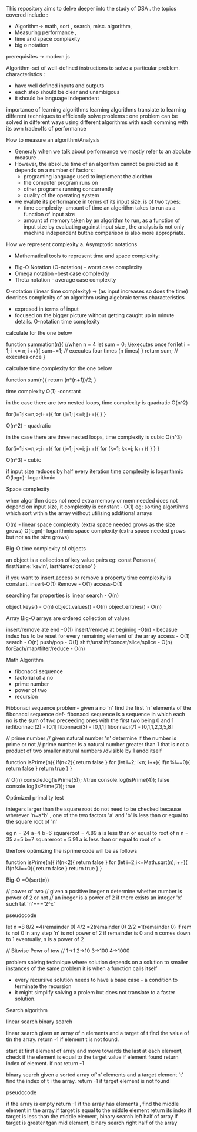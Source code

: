 This repository aims to delve deeper into the study of DSA .
the topics covered include : 
* Algorithm-> math, sort , search, misc. algorithm, 
* Measuring performance ,
* time and space complexity
* big o notation

 prerequisites -> modern js
 
 Algorithm-set of well-defined instructions to solve a particular problem.
 characteristics :
 * have well defined inputs and outputs
 * each step should be clear and unambigous
 * it should be language independent

importance of learning algorithms 
learning algorithms translate to learning different techniques to efficiently solve problems : one problem can be solved in different ways using different algorithms with each comming with its own tradeoffs of performance

How to measure an algorithm/Analysis

- Generaly when we talk about performance we mostly refer to an abolute measure .
- However, the absolute time of an algorithm cannot be preicted as it depends on a number of factors:
    * programing language used to implement the alorithm
    * the computer program runs on
    * other programs running concurrently
    * quality of the operating system
- we evalute its performance in terms of its input size. is of two types:
    * time complexity- amount of time an algorithm takes to run as a function of input size
    * amount of memory taken by an algorithm to run, as a function of input size
by evaluating against input size , the analysis is not only machine independent butthe comparison is also more appropriate.


How we represent complexity
a. Asymptotic notations 
- Mathematical tools to represent time and space complexity:
* Big-O Notation (O-notation) - worst case complexity
* Omega notation -best case complexity
* Theta notation - average case complexity


O-notation (linear time complexity) -> (as input increases so does the time)
decribes complexity of an algorithm using algebraic terms
characteristics
* expresed in terms of input
* focused on the bigger picture without getting caught up in minute details.
O-notation time complexity

calculate for the one below

function summation(n){ //when n = 4
    let sum = 0;   //executes once
    for(let i = 1; i <= n; i++){
        sum+=1; // executes four times (n times)
}
return sum; // executes once
}

<!-- thus tme complexity is n+2 -->

<!-- involes counting the number of times a statement executes baed on the input size -->



calculate time complexity for the one below

function sum(n){
    return (n*(n+1))/2;
}

<!-- sol -->
time complexity 
O(1) -constant


in the case there are two nested loops, time complexity is quadratic O(n^2)

for(i=1;i<=n;>;i++){
    for (j=1; j<=i; j++){
    }
}

<!-- sol -->

O(n^2) - quadratic

in the case there are three nested loops, time complexity is cubic O(n^3)

for(i=1;i<=n;>;i++){
    for (j=1; j<=i; j++){
        for (k=1; k<=j; k++){
    }
    }
}

<!-- sol -->

O(n^3) - cubic


if input size reduces by half every iteration time complexity is logarithmic
O(logn)- logarithmic



Space complexity

when algorithm does not need extra memory or mem needed does not depend on input size, it complexity is constant  - O(1) eg: sorting algortihms which sort within the array without utilising additional arrays

O(n) - linear space complexity (extra space needed grows as the size grows)
O(logn)- logarithmic space complexity (extra space needed grows but not as the size grows)



Big-O time complexity of objects

an object is a collection of key value pairs
eg: const Person={
    firstName:'kevin',
    lastName:'otieno'
}

if you want to insert,access or remove a property time complexity is constant.
insert-O(1)
Remove - O(1)
access-O(1)

searching for properties is linear
search - O(n)

object.keys() - O(n)
object.values() - O(n)
object.entries() - O(n)


Array Big-O
arrays are ordered collection of values

insert/remove ate end -O(1)
insert/remove at begining -O(n) - becasue index has to be reset for every remaining element of the array
access - O(1)
search - O(n)
push/pop - O(1)
shift/unshift/concat/slice/splice - O(n)
forEach/map/filter/reduce - O(n)

Math Algorithm
* fibonacci sequence
* factorial of a no
* prime number
* power of two
* recursion


Fibbonaci sequence
problem- given a no 'n' find the first 'n' elements of the fibonacci sequence
def- fibonacci sequence is a sequence in which each no is the sum of two preceeding ones with the first two being 0 and 1
ie:fibonnaci(2) - [0,1]
   fibonnaci(3) - [0,1,1]
   fibonnaci(7) - [0,1,1,2,3,5,8]


// prime number
// given natural number 'n' determine if the number is prime or not
// prime number is a natural number greater than 1 that is not a product of two smaller natural numbers /dvisible by 1 andd itself

function isPrime(n){
    if(n<2){
        return false
    }
    for (let i=2; i<n; i++){
        if(n%i==0){
            return false
        }
        return true
    }
}

// O(n)
console.log(isPrime(5)); //true
console.log(isPrime(4)); false
console.log(isPrime(7)); true


Optimized primality test

integers larger than the square root do not need to be checked because wherever 'n=a*b' , one of the two factors 'a' and 'b' is less than or equal to the square root of 'n'

eg  n = 24 a=4 b=6 squareroot = 4.89 a is less than or equal to root of n
 n = 35 a=5 b=7 squareroot = 5.91 a is less than or equal to root of n


 therfore optimizing the isprime code will be as follows

 function isPrime(n){
    if(n<2){
        return false
    }
    for (let i=2;i<=Math.sqrt(n);i++){
        if(n%i==0){
            return false
        }
        return true
    }
}

Big-O =O(sqrt(n))



// power of two
// given a positive ineger n determine whether number is power of 2 or not
// an ineger is a power of 2 if there exists an integer 'x' such tat 'n'==='2^x'

pseudocode 

let n =8
8/2 =4(remainder 0)
4/2 =2(remainder 0)
2/2 =1(remainder 0)
if rem is not 0 in any step 'n' is not power of 2
if remainder is 0 and n comes down to 1 eventually, n is a power of 2


// Bitwise Powr of tow
// 1->1 2->10  3->100 4->1000


<!-- recusrsion -->
problem solving technique where solution depends on a solution to smaller instances of the same problem
it is when a function calls itself 
<!-- points about recusrion -->

* every recursive solution needs to have a base case - a condition to terminate the recursion
* it might simplify solving a prolem but does not translate to a faster solution.



Search algorithm

linear search 
binary search

linear search
given an array of n elements and a target of t find the value of tin the array. return -1 if element t is not found.

start at first element of array and move towards the last
at each element, check if the element is equal to the target value
if element found return index of element.
if not return -1


binary search
given a sorted array of'n' elements and a target element 't' find the index of t i the array. return -1 if target element is not found

pseudocode

if the array is empty return -1
if the array has elements , find the middle element in the array.if target is equal to the middle element return its index
if target is less than the middle element, binary search left half of array
if target is greater tgan mid element, binary search right half of the array